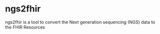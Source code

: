 # ngs2fhir
ngs2fhir is a tool to convert the Next generation sequencing (NGS) data to the FHIR Resources
